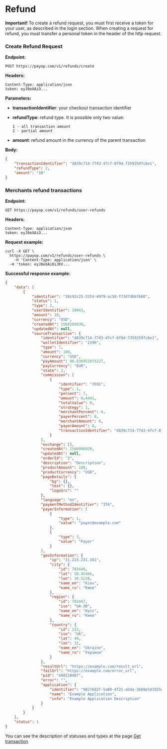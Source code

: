# Refund

**Important!** To create a refund request, you must first receive a token for your user, as described in the login section. When creating a request for refund, you must transfer a personal token in the header of the http request.

### Create Refund Request

**Endpoint:**

`POST https://payop.com/v1/refunds/create`

**Headers:**
 
    Content-Type: application/json
    token: eyJ0eXAiO...

**Parameters:**

* **transactionIdentifier**: your checkout transaction identifier

* **refundType**: refund type. It is possible only two value: 
    
      1 - all transaction amount
      2 - partial amount
      
* **amount**: refund amount in the currency of the parent transaction         

**Body:**

```json
{
    "transactionIdentifier": "d839c714-7743-47cf-8f9d-73592597c6e1",
    "refundType": 2,
    "amount": "10"
}
```

### Merchants refund transactions

**Endpoint:**

`GET https://payop.com/v1/refunds/user-refunds`

**Headers:**
 
    Content-Type: application/json
    token: eyJ0eXAiO...

**Request example:**

```shell script
curl -X GET \
  https://payop.com/v1/refunds/user-refunds \
    -H 'Content-Type: application/json' \
  -H 'token: eyJ0eXAiOiJKV...
```

**Successful response example:**

```json
{
    "data": [
        {
            "identifier": "38c92c25-33fd-4979-ac50-f73d7dbbf660",
            "status": 1,
            "type": 2,
            "userIdentifier": 10043,
            "amount": 10,
            "currency": "USD",
            "createdAt": 1568105638,
            "updatedAt": null,
            "sourceTransaction": {
                "identifier": "d839c714-7743-47cf-8f9d-73592597c6e1",
                "walletIdentifier": "2196",
                "type": 7,
                "amount": 100,
                "currency": "USD",
                "payAmount": 98.836951875227,
                "payCurrency": "EUR",
                "state": 2,
                "commission": [
                    {
                        "identifier": "3591",
                        "type": 1,
                        "percent": 7,
                        "amount": 0.4441,
                        "totalValue": 0,
                        "strategy": 1,
                        "merchantPercent": 0,
                        "payerPercent": 0,
                        "merchantAmount": 0,
                        "payerAmount": 0,
                        "transactionIdentifier": "d839c714-7743-47cf-8f9d-73592597c6e1"
                    }
                ],
                "exchange": [],
                "createdAt": 1566996929,
                "updatedAt": null,
                "orderId": "2",
                "description": "Description",
                "productAmount": 100,
                "productCurrency": "USD",
                "pageDetails": {
                    "bg": {},
                    "text": {},
                    "logoSrc": ""
                },
                "language": "en",
                "paymentMethodIdentifier": "374",
                "payerInformation": [
                    {
                        "type": 1,
                        "value": "payer@example.com"
                    },
                    {
                        "type": 3,
                        "value": "Payer"
                    }
                ],
                "geoInformation": {
                    "ip": "31.223.231.161",
                    "city": {
                        "id": 703448,
                        "lat": 50.45466,
                        "lon": 30.5238,
                        "name_en": "Kiev",
                        "name_ru": "Киев"
                    },
                    "region": {
                        "id": 703447,
                        "iso": "UA-30",
                        "name_en": "Kyiv",
                        "name_ru": "Киев"
                    },
                    "country": {
                        "id": 222,
                        "iso": "UA",
                        "lat": 49,
                        "lon": 32,
                        "name_en": "Ukraine",
                        "name_ru": "Украина"
                    }
                },
                "resultUrl": "https://example.com/result_url",
                "failUrl": "https://example.com/error_url",
                "pid": "498218467",
                "error": "",
                "application": {
                    "identifier": "9027682f-5a80-4f21-abda-3688e5d35554",
                    "name": "Example Application",
                    "info": "Example Application Description"
                }
            }
        }
    ],
    "status": 1
} 
```

You can see the description of statuses and types at the page [Get transaction](getTransaction.md)

